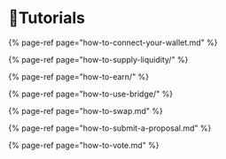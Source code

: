 # 🧐Tutorials

{% page-ref page="how-to-connect-your-wallet.md" %}

{% page-ref page="how-to-supply-liquidity/" %}

{% page-ref page="how-to-earn/" %}

{% page-ref page="how-to-use-bridge/" %}

{% page-ref page="how-to-swap.md" %}

{% page-ref page="how-to-submit-a-proposal.md" %}

{% page-ref page="how-to-vote.md" %}





